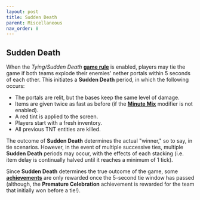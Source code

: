 ```yaml
---
layout: post
title: Sudden Death
parent: Miscellaneous
nav_order: 8
---
```

**Sudden Death**
---

When the *Tying/Sudden Death* **[game rule](https://zeroniaserver.github.io/modification_room/game_rules)** is enabled, players may tie the game if both teams explode their enemies' nether portals within 5 seconds of each other. This initiates a **Sudden Death** period, in which the following occurs:

- The portals are relit, but the bases keep the same level of damage.
- Items are given twice as fast as before (if the **[Minute Mix](https://zeroniaserver.github.io/modification_room/modifiers#minute-mix)** modifier is not enabled).
- A red tint is applied to the screen.
- Players start with a fresh inventory.
- All previous TNT entities are killed.

The outcome of **Sudden Death** determines the actual "winner," so to say, in tie scenarios. However, in the event of multiple successive ties, multiple **Sudden Death** periods may occur, with the effects of each stacking (i.e. item delay is continually halved until it reaches a minimum of 1 tick).

Since **Sudden Death** determines the true outcome of the game, some **[achievements](https://zeroniaserver.github.io/RocketRidersWiki/achievements)** are only rewarded once the 5-second tie window has passed (although, the **Premature Celebration** achievement is rewarded for the team that initially won before a tie!).